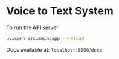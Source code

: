 # Voice to Text System

To run the API server

```bash
uvicorn src.main:app --reload
```

Docs available at:
`localhost:8000/docs`
